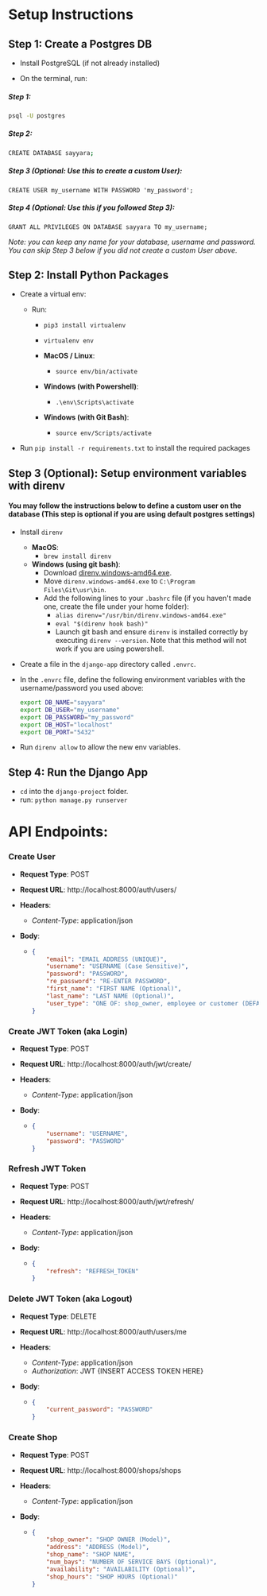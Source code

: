 # Setup Instructions

## Step 1: Create a Postgres DB
- Install PostgreSQL (if not already installed)

- On the terminal, run:

##### Step 1:
```bash
psql -U postgres
```
##### Step 2:
```bash
CREATE DATABASE sayyara;
```

##### Step 3 (Optional: Use this to create a custom User):
```
CREATE USER my_username WITH PASSWORD 'my_password';
```
##### Step 4 (Optional: Use this if you followed Step 3):
```
GRANT ALL PRIVILEGES ON DATABASE sayyara TO my_username;
```

*Note: you can keep any name for your database, username and password. You can skip Step 3 below if you did not create a custom User above.*



## Step 2: Install Python Packages

- Create a virtual env:

  - Run:
    - `pip3 install virtualenv`
    

    - `virtualenv env`
    
    - **MacOS / Linux**:
      - `source env/bin/activate`

    - **Windows (with Powershell)**:
      - `.\env\Scripts\activate`
    - **Windows (with Git Bash)**:
      - `source env/Scripts/activate`

- Run `pip install -r requirements.txt` to install the required packages

  

  

## Step 3 (Optional): Setup environment variables with direnv

#### You may follow the instructions below to define a custom user on the database (This step is optional if you are using default postgres settings)

- Install `direnv`
  - **MacOS**: 
    - `brew install direnv`
  - **Windows (using git bash)**:
    - Download [direnv.windows-amd64.exe](https://github.com/direnv/direnv/releases/download/v2.32.1/direnv.windows-amd64.exe).
    - Move `direnv.windows-amd64.exe` to `C:\Program Files\Git\usr\bin`.
    - Add the following lines to your `.bashrc` file (if you haven't made one, create the file under your home folder):
      - `alias direnv="/usr/bin/direnv.windows-amd64.exe"`
      - `eval "$(direnv hook bash)"`
      - Launch git bash and ensure `direnv` is installed correctly by executing `direnv --version`. Note that this method will not work if you are using powershell.

- Create a file in the `django-app` directory called `.envrc`.

- In the `.envrc` file, define the following environment variables with the username/password you used above:

  ```bash
  export DB_NAME="sayyara"
  export DB_USER="my_username"
  export DB_PASSWORD="my_password"
  export DB_HOST="localhost"
  export DB_PORT="5432"
  ```

- Run `direnv allow` to allow the new env variables.



## Step 4: Run the Django App

- `cd` into the `django-project` folder.
- run: `python manage.py runserver`





# API Endpoints:

### Create User

- **Request Type**: POST

- **Request URL**: http://localhost:8000/auth/users/

- **Headers**:

  - *Content-Type*: application/json

- **Body**:

  - ```json
    {
        "email": "EMAIL ADDRESS (UNIQUE)",
        "username": "USERNAME (Case Sensitive)",
        "password": "PASSWORD",
        "re_password": "RE-ENTER PASSWORD",
        "first_name": "FIRST NAME (Optional)",
        "last_name": "LAST NAME (Optional)",
        "user_type": "ONE OF: shop_owner, employee or customer (DEFAULT = customer)"
    }
    ```



### Create JWT Token (aka Login)

- **Request Type**: POST

- **Request URL**: http://localhost:8000/auth/jwt/create/

- **Headers**:

  - *Content-Type*: application/json

- **Body**:

  - ```json
    {
        "username": "USERNAME",
        "password": "PASSWORD"
    }
    ```



### Refresh JWT Token

- **Request Type**: POST

- **Request URL**: http://localhost:8000/auth/jwt/refresh/

- **Headers**:

  - *Content-Type*: application/json

- **Body**:

  - ```json
    {
        "refresh": "REFRESH_TOKEN"
    }
    ```



### Delete JWT Token (aka Logout)

- **Request Type**: DELETE

- **Request URL**: http://localhost:8000/auth/users/me

- **Headers**:

  - *Content-Type*: application/json
  - *Authorization*: JWT {INSERT ACCESS TOKEN HERE}

- **Body**:

  - ```json
    {
        "current_password": "PASSWORD"
    }
    ```

### Create Shop

- **Request Type**: POST

- **Request URL**: http://localhost:8000/shops/shops

- **Headers**:

  - *Content-Type*: application/json

- **Body**:

  - ```json
    {
        "shop_owner": "SHOP OWNER (Model)",
        "address": "ADDRESS (Model)",
        "shop_name": "SHOP NAME",
        "num_bays": "NUMBER OF SERVICE BAYS (Optional)",
        "availability": "AVAILABILITY (Optional)",
        "shop_hours": "SHOP HOURS (Optional)"
    }
    ```



